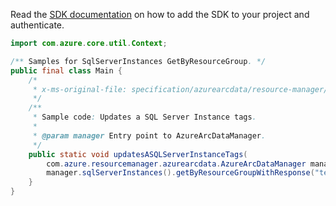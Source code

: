 Read the [SDK documentation](https://github.com/Azure/azure-sdk-for-java/blob/azure-resourcemanager-azurearcdata_1.0.0-beta.2/sdk/azurearcdata/azure-resourcemanager-azurearcdata/README.md) on how to add the SDK to your project and authenticate.

```java
import com.azure.core.util.Context;

/** Samples for SqlServerInstances GetByResourceGroup. */
public final class Main {
    /*
     * x-ms-original-file: specification/azurearcdata/resource-manager/Microsoft.AzureArcData/stable/2021-08-01/examples/GetSqlServerInstance.json
     */
    /**
     * Sample code: Updates a SQL Server Instance tags.
     *
     * @param manager Entry point to AzureArcDataManager.
     */
    public static void updatesASQLServerInstanceTags(
        com.azure.resourcemanager.azurearcdata.AzureArcDataManager manager) {
        manager.sqlServerInstances().getByResourceGroupWithResponse("testrg", "testsqlServerInstance", Context.NONE);
    }
}
```
